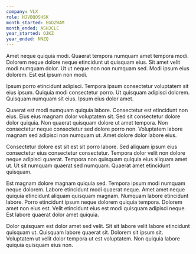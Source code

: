 ```yaml
---
company: VLX
role: HJVBQOSHSK
month_started: EGDZWAM
month_ended: ASHJCLC
year_started: OJKZ
year_ended: NNZQ
---
```


Amet neque quiquia modi. Quaerat tempora numquam amet tempora modi. Dolorem neque dolore neque etincidunt ut quisquam eius. Sit amet velit modi numquam dolor. Ut ut neque non non numquam sed. Modi ipsum eius dolorem. Est est ipsum non modi.

Ipsum porro etincidunt adipisci. Tempora ipsum consectetur voluptatem sit eius ipsum. Quiquia modi consectetur porro. Ut quisquam adipisci dolorem. Quisquam numquam sit eius. Ipsum eius dolor amet.

Quaerat est modi numquam quiquia labore. Consectetur est etincidunt non eius. Eius eius magnam dolor voluptatem sit. Sed sit consectetur dolore dolor quiquia. Non quaerat quisquam dolore ut amet tempora. Non consectetur neque consectetur sed dolore porro non. Voluptatem labore magnam sed adipisci non numquam ut. Amet dolore dolor labore eius.

Consectetur dolore est sit est sit porro labore. Sed aliquam ipsum eius consectetur eius consectetur consectetur. Tempora dolor velit non dolore neque adipisci quaerat. Tempora non quisquam quiquia eius aliquam amet ut. Ut sit numquam quaerat sed numquam. Quaerat amet etincidunt quisquam.

Est magnam dolore magnam quiquia sed. Tempora ipsum modi numquam neque dolorem. Labore etincidunt modi quaerat neque. Amet amet neque quiquia etincidunt aliquam quisquam magnam. Numquam labore etincidunt labore. Porro etincidunt ipsum neque dolorem quiquia tempora. Dolorem amet non eius est. Velit etincidunt eius est modi quisquam adipisci neque. Est labore quaerat dolor amet quiquia.

Dolor quisquam est dolor amet sed velit. Sit sit labore velit labore etincidunt quisquam ut. Quisquam labore quaerat sit. Dolorem sit ipsum sit. Voluptatem ut velit dolor tempora ut est voluptatem. Non quiquia labore quiquia quisquam eius non.
    